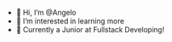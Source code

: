 - 👋 Hi, I’m @Angelo
- 👀 I’m interested in learning more
- 🌱 Currently a Junior at Fullstack Developing!

<!---
Pizzarous/Pizzarous is a ✨ special ✨ repository because its `README.md` (this file) appears on your GitHub profile.
You can click the Preview link to take a look at your changes.
--->
